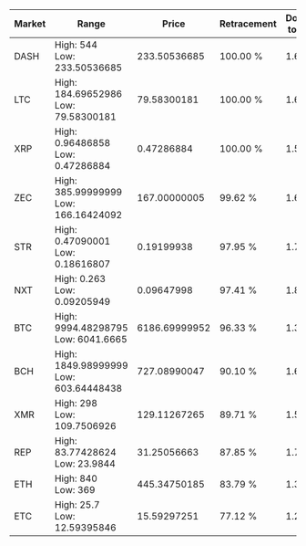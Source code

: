| Market | Range | Price| Retracement | Doubles to 50% |
| --- | --- | --- | --- | --- |
| DASH | High: 544<br />Low: 233.50536685 | 233.50536685 | 100.00 % | 1.66 |
| LTC | High: 184.69652986<br />Low: 79.58300181 | 79.58300181 | 100.00 % | 1.66 |
| XRP | High: 0.96486858<br />Low: 0.47286884 | 0.47286884 | 100.00 % | 1.52 |
| ZEC | High: 385.99999999<br />Low: 166.16424092 | 167.00000005 | 99.62 % | 1.65 |
| STR | High: 0.47090001<br />Low: 0.18616807 | 0.19199938 | 97.95 % | 1.71 |
| NXT | High: 0.263<br />Low: 0.09205949 | 0.09647998 | 97.41 % | 1.84 |
| BTC | High: 9994.48298795<br />Low: 6041.6665 | 6186.69999952 | 96.33 % | 1.30 |
| BCH | High: 1849.98999999<br />Low: 603.64448438 | 727.08990047 | 90.10 % | 1.69 |
| XMR | High: 298<br />Low: 109.7506926 | 129.11267265 | 89.71 % | 1.58 |
| REP | High: 83.77428624<br />Low: 23.9844 | 31.25056663 | 87.85 % | 1.72 |
| ETH | High: 840<br />Low: 369 | 445.34750185 | 83.79 % | 1.36 |
| ETC | High: 25.7<br />Low: 12.59395846 | 15.59297251 | 77.12 % | 1.23 |
